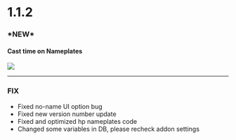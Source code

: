 # **1.1.2**

### \*NEW\*

#### Cast time on Nameplates

<img src="https://imgur.com/3h384Sr.png"/>

<hr>

### FIX
* Fixed no-name UI option bug
* Fixed new version number update
* Fixed and optimized hp nameplates code
* Changed some variables in DB, please recheck addon settings
